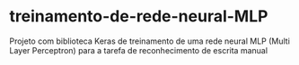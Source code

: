 # treinamento-de-rede-neural-MLP
Projeto com biblioteca Keras de treinamento de uma rede neural MLP (Multi Layer Perceptron) para a tarefa de reconhecimento de escrita manual
